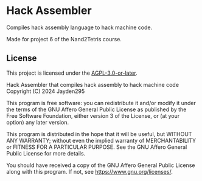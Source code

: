 # Hack Assembler

Compiles hack assembly language to hack machine code.

Made for project 6 of the Nand2Tetris course.

## License

This project is licensed under the [AGPL-3.0-or-later](LICENSE.md).

Hack Assembler that compiles hack assembly to hack machine code  
Copyright (C) 2024  Jayden295

This program is free software: you can redistribute it and/or modify
it under the terms of the GNU Affero General Public License as
published by the Free Software Foundation, either version 3 of the
License, or (at your option) any later version.

This program is distributed in the hope that it will be useful,
but WITHOUT ANY WARRANTY; without even the implied warranty of
MERCHANTABILITY or FITNESS FOR A PARTICULAR PURPOSE.  See the
GNU Affero General Public License for more details.

You should have received a copy of the GNU Affero General Public License
along with this program.  If not, see <https://www.gnu.org/licenses/>.
